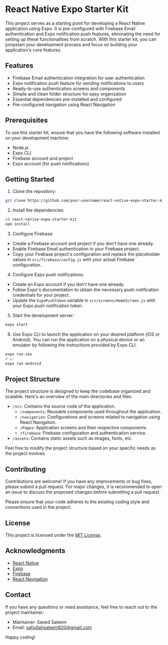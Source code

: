 # React Native Expo Starter Kit

This project serves as a starting point for developing a React Native application using Expo. It is pre-configured with Firebase Email authentication and Expo notification push features, eliminating the need for setting up these functionalities from scratch. With this starter kit, you can jumpstart your development process and focus on building your application's core features.

## Features

- Firebase Email authentication integration for user authentication
- Expo notification push feature for sending notifications to users
- Ready-to-use authentication screens and components
- Simple and clean folder structure for easy organization
- Essential dependencies pre-installed and configured
- Pre-configured navigation using React Navigation

## Prerequisites

To use this starter kit, ensure that you have the following software installed on your development machine:

- Node.js
- Expo CLI
- Firebase account and project
- Expo account (for push notifications)

## Getting Started

1. Clone the repository:

```bash
git clone https://github.com/your-username/react-native-expo-starter-kit.git
```

2. Install the dependencies:

```bash
cd react-native-expo-starter-kit
npm install
```

3. Configure Firebase:

- Create a Firebase account and project if you don't have one already.
- Enable Firebase Email authentication in your Firebase project.
- Copy your Firebase project's configuration and replace the placeholder values in `src/firebase/config.js` with your actual Firebase configuration.

4. Configure Expo push notifications:

- Create an Expo account if you don't have one already.
- Follow Expo's documentation to obtain the necessary push notification credentials for your project.
- Update the `ExpoPushToken` variable in `src/screens/HomeScreen.js` with your Expo push notification token.

5. Start the development server:

```bash
expo start
```

6. Use Expo CLI to launch the application on your desired platform (iOS or Android). You can run the application on a physical device or an emulator by following the instructions provided by Expo CLI.

```bash
expo run-ios
# or
expo run-android
```

## Project Structure

The project structure is designed to keep the codebase organized and scalable. Here's an overview of the main directories and files:

- `/src`: Contains the source code of the application.
  - `/components`: Reusable components used throughout the application.
  - `/navigation`: Configurations and screens related to navigation using React Navigation.
  - `/Pages`: Application screens and their respective components.
  - `/firebase`: Firebase configuration and authentication service.
- `/assets`: Contains static assets such as images, fonts, etc.

Feel free to modify the project structure based on your specific needs as the project evolves.

## Contributing

Contributions are welcome! If you have any improvements or bug fixes, please submit a pull request. For major changes, it is recommended to open an issue to discuss the proposed changes before submitting a pull request.

Please ensure that your code adheres to the existing coding style and conventions used in the project.

## License

This project is licensed under the [MIT License](LICENSE).

## Acknowledgments

- [React Native](https://reactnative.dev/)
- [Expo](https://expo.io/)
- [Firebase](https://firebase.google.com/)
- [React Navigation](https://reactnavigation.org/)

## Contact

If you have any questions or need assistance, feel free to reach out to the project maintainer:

- Maintainer: Saeed Saleem
- Email: safiullahsaleem820@gmail.com

Happy coding!